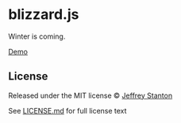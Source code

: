 # blizzard.js

Winter is coming.

[Demo](http://jffry.github.io/blizzard.js/demo/)


## License

Released under the MIT license © [Jeffrey Stanton](https://github.com/jffry)

See [LICENSE.md](LICENSE.md) for full license text

